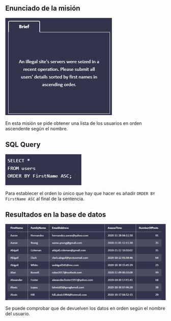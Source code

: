 ## Enunciado de la misión

![Enunciado](https://github.com/alafa/theegg_ai/blob/master/tarea_43/images/6.1.PNG?raw=true)

En esta misión se pide obtener una lista de los usuarios en orden ascendente según el nombre.

## SQL Query

![sql_query](https://github.com/alafa/theegg_ai/blob/master/tarea_43/images/6.2.PNG?raw=true)

Para establecer el orden lo único que hay que hacer es añadir `ORDER BY FirstName ASC` al final de la sentencia. 

## Resultados en la base de datos

![result](https://github.com/alafa/theegg_ai/blob/master/tarea_43/images/6.3.PNG?raw=true)

Se puede comprobar que de devuelven los datos en orden según el nombre del usuario.